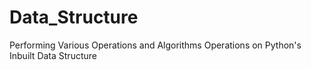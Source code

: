 # Data_Structure
 Performing Various Operations and Algorithms Operations on Python's Inbuilt Data Structure 
